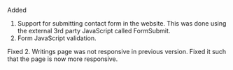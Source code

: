 Added
1. Support for submitting contact form in the website. This was done using the external 3rd party JavaScript called FormSubmit.
2. Form JavaScript validation.

Fixed
2. Writings page was not responsive in previous version. Fixed it such that the page is now more responsive.